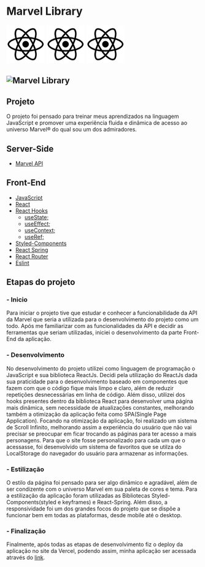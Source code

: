 # Marvel Library
<p>
<img src= 'public/icons/logo-react.svg' width = '100px' height = '100px' />
<img src= 'public/icons/logo-react.svg' width = '100px' height = '100px' />
<img src= 'public/icons/logo-react.svg' width = '100px' height = '100px' />
</p>


![Marvel Library](public/images/InstantGif_2021.08.02-22.15.gif)
------------
## Projeto
O projeto foi pensado para treinar meus aprendizados na linguagem JavaScript e promover uma experiência fluida e dinâmica de acesso ao universo Marvel&reg; do qual sou um dos admiradores.

## Server-Side
- [Marvel API](developer.marvel.com/docs)

## Front-End
- [JavaScript](https://www.javascript.com)
- [React](https://pt-br.reactjs.org)
- [React Hooks](https://pt-br.reactjs.org/docs/hooks-reference.html)
  - [useState;](https://pt-br.reactjs.org/docs/hooks-reference.html#usestate)
  - [useEffect;](https://pt-br.reactjs.org/docs/hooks-reference.html#useeffect)
  - [useContext;](https://pt-br.reactjs.org/docs/hooks-reference.html#usecontext)
  - [useRef;](https://pt-br.reactjs.org/docs/hooks-reference.html#useref)
- [Styled-Components](https://styled-components.com)
- [React Spring](https://react-spring.io)
- [React Router](https://reactrouter.com)
- [Eslint](https://eslint.org)

## Etapas do projeto
### - Inicio
Para iniciar o projeto tive que estudar e conhecer a funcionabilidade da API da Marvel que seria a utilizada para o desenvolvimento do projeto como um todo. Após me familiarizar com as funcionalidades da API e decidir as ferramentas que seriam utilizadas, iniciei o desenvolvimento da parte Front-End da aplicação.
### - Desenvolvimento
No desenvolvimento do projeto utilizei como linguagem de programação o JavaScript e sua biblioteca ReactJs. Decidi pela utilização do ReactJs dada sua praticidade para o desenvolvimento baseado em componentes que fazem com que o código fique mais limpo e claro, além de reduzir repetições desnecessárias em linha de código. Além disso, utilizei dos hooks presentes dentro da biblioteca React para desenvolver uma página mais dinâmica, sem necessidade de atualizações constantes, melhorando também a otimização da aplicação feita como SPA(Single Page Application).
Focando na otimização da aplicação, foi realizado um sistema de Scroll Infinito, melhorando assim a experiência do usuário que não vai precisar se preocupar em ficar trocando as páginas para ter acesso a mais personagens.
Para que o site fosse personalizado para cada um que o acessasse, foi desenvolvido um sistema de favoritos que se utilza do LocalStorage do navegador do usuário para armazenar as informações.
### - Estilização
O estilo da página foi pensado para ser algo dinâmico e agradável, além de ser condizente com o universo Marvel em sua paleta de cores e tema. Para a estilização da aplicação foram utilizadas as Bibliotecas Styled-Components(styled e keyframes) e React-Spring. Além disso, a responsividade foi um dos grandes focos do projeto que se dispõe a funcionar bem em todas as plataformas, desde mobile até o desktop.
### - Finalização
Finalmente, após todas as etapas de desenvolvimento fiz o deploy da aplicação no site da Vercel, podendo assim, minha aplicação ser acessada através do [link](https://marvel-api-97fpw9bl7-asocezar.vercel.app).
